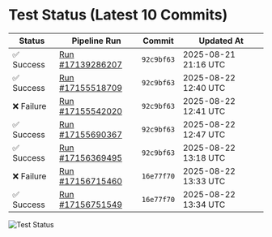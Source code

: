 # Test Status (Latest 10 Commits)

| Status | Pipeline Run | Commit | Updated At |
| --- | --- | --- | --- |
| ✅ Success | [Run #17139286207](https://github.com/yiptsunho/demo_master_repository_for_CICD/actions/runs/17138533095) | `92c9bf63` | 2025-08-21 21:16 UTC |
| ✅ Success | [Run #17155518709](https://github.com/yiptsunho/demo_master_repository_for_CICD/actions/runs/17155509283) | `92c9bf63` | 2025-08-22 12:40 UTC |
| ❌ Failure | [Run #17155542020](https://github.com/yiptsunho/demo_master_repository_for_CICD/actions/runs/17155535474) | `92c9bf63` | 2025-08-22 12:41 UTC |
| ✅ Success | [Run #17155690367](https://github.com/yiptsunho/demo_master_repository_for_CICD/actions/runs/17155681207) | `92c9bf63` | 2025-08-22 12:47 UTC |
| ✅ Success | [Run #17156369495](https://github.com/yiptsunho/demo_master_repository_for_CICD/actions/runs/17156360113) | `92c9bf63` | 2025-08-22 13:18 UTC |
| ❌ Failure | [Run #17156715460](https://github.com/yiptsunho/demo_master_repository_for_CICD/actions/runs/17156709740) | `16e77f70` | 2025-08-22 13:33 UTC |
| ✅ Success | [Run #17156751549](https://github.com/yiptsunho/demo_master_repository_for_CICD/actions/runs/17156709740) | `16e77f70` | 2025-08-22 13:34 UTC |

![Test Status](https://img.shields.io/badge/Test%20Status-Success-green)
